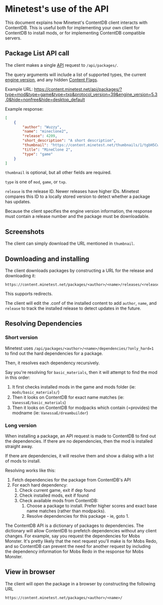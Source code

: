 # Minetest's use of the API

This document explains how Minetest's ContentDB client interacts with ContentDB.
This is useful both for implementing your own client for ContentDB to install mods, 
or for implementing ContentDB compatible servers.

## Package List API call

The client makes a single [API](https://content.minetest.net/help/api/) request to `/api/packages/`.

The query arguments will include a list of supported types, the current
[engine version](https://content.minetest.net/api/minetest_versions/),
and any hidden [Content Flags](https://content.minetest.net/help/content_flags/).

Example URL:
<https://content.minetest.net/api/packages/?type=mod&type=game&type=txp&protocol_version=39&engine_version=5.3.0&hide=nonfree&hide=desktop_default>

Example response:

```json
[
    {
        "author": "Wuzzy",
        "name": "mineclone2",
        "release": 4209,
        "short_description": "A short description",
        "thumbnail": "https://content.minetest.net/thumbnails/1/tgbH5CwlAZ.jpg",
        "title": "MineClone 2",
        "type": "game"
    }
]
```

`thumbnail` is optional, but all other fields are required. 

`type` is one of `mod`, `game`, or `txp`.

`release` is the release ID. Newer releases have higher IDs.
Minetest compares this ID to a locally stored version to detect whether a package has updates.

Because the client specifies the engine version information, the response must contain a release
number and the package must be downloadable.

## Screenshots

The client can simply download the URL mentioned in `thumbnail`.

## Downloading and installing

The client downloads packages by constructing a URL for the release and downloading it:

```
https://content.minetest.net/packages/<author>/<name>/releases/<release>/download/
```

This supports redirects.

The client will edit the .conf of the installed content to add `author`, `name`, and `release` to
track the installed release to detect updates in the future.

## Resolving Dependencies

### Short version

Minetest uses `/api/packages/<author>/<name>/dependencies/?only_hard=1` to find out the hard
dependencies for a package.

Then, it resolves each dependency recursively. 

Say you're resolving for `basic_materials`, then it will attempt to find the mod in this order:

1. It first checks installed mods in the game and mods folder (ie: `mods/basic_materials/`)
2. Then it looks on ContentDB for exact name matches (ie: `VanessaE/basic_materials`)
3. Then it looks on ContentDB for modpacks which contain (=provides) the modname
   (ie: `VanessaE/dreambuilder`)

### Long version

When installing a package, an API request is made to ContentDB to find out the dependencies.
If there are no dependencies, then the mod is installed straight away.

If there are dependencies, it will resolve them and show a dialog with a list of mods to install.

Resolving works like this:

1. Fetch dependencies for the package from ContentDB's API
2. For each hard dependency:
    1. Check current game, exit if dep found
    2. Check installed mods, exit if found
    3. Check available mods from ContentDB:
        1. Choose a package to install. Prefer higher scores and exact base name matches
           (rather than modpacks).
        2. Resolve dependencies for this package - ie, goto 1.

The ContentDB API is a dictionary of packages to dependencies.
The dictionary will allow ContentDB to prefetch dependencies without any client changes.
For example, say you request the dependencies for Mobs Monster.
It's pretty likely that the next request you'll make is for Mobs Redo, and so ContentDB can prevent
the need for another request by including the dependency information for Mobs Redo in the
response for Mobs Monster.

## View in browser

The client will open the package in a browser by constructing the following URL

```
https://content.minetest.net/packages/<author>/<name>/
```
